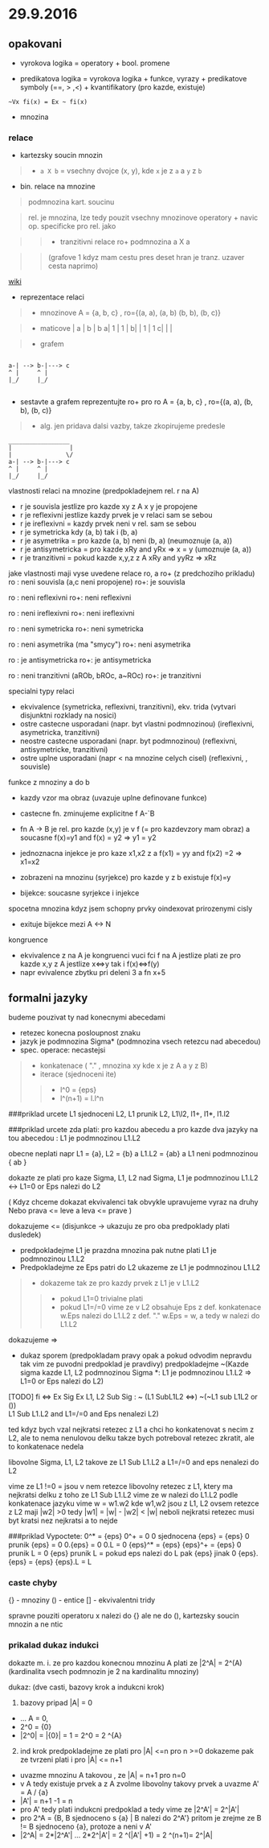 
# 29.9.2016

## opakovani

* vyrokova logika = operatory + bool. promene

* predikatova logika = vyrokova logika + funkce, vyrazy + predikatove symboly (==, > ,<) + kvantifikatory (pro kazde, existuje)

`~Vx fi(x) = Ex ~ fi(x)`

* mnozina

### relace
* kartezsky soucin mnozin
> * `a X b` = vsechny dvojce (x, y), kde `x` je z `a` a `y` z `b`

* bin. relace na mnozine

> podmnozina kart. soucinu

> rel. je mnozina, lze tedy pouzit vsechny mnozinove operatory + navic op. specificke pro rel. jako

> > * tranzitivni relace  ro+ podmnozina a X a  

> > (grafove 1 kdyz mam cestu pres deset hran je tranz. uzaver cesta naprimo)

[wiki]( https://cs.wikipedia.org/wiki/Tranzitivn%C3%AD_uz%C3%A1v%C4%9Br )

* reprezentace relaci

> * mnozinove A = {a, b, c} , ro={(a, a), (a, b) (b, b), (b, c)}

> * maticove 
 | a | b | b
a| 1 | 1 |
b|   | 1 | 1
c|   |   | 

> * grafem 
```

a-| --> b-|---> c
^ |     ^ |
|_/     |_/


```

* sestavte a grafem reprezentujte ro+ pro ro  A = {a, b, c} , ro={(a, a), (b, b), (b, c)}
> * alg. jen pridava dalsi vazby, takze zkopirujeme predesle

```
_________________
|                |
|               \/
a-| --> b-|---> c
^ |     ^ |
|_/     |_/

```


vlastnosti relaci na mnozine (predpokladejnem rel. r na A)
* r je souvisla jestlize  pro kazde xy z A x y je propojene 
* r je reflexivni jestlize kazdy prvek je v relaci sam se sebou
* r je ireflexivni = kazdy prvek neni v rel. sam se sebou
* r je symetricka kdy (a, b) tak i (b, a)
* r je asymetrika = pro kazde (a, b) neni (b, a)       (neumoznuje (a, a))
* r je antisymetricka = pro kazde xRy and yRx => x = y (umoznuje   (a, a))
* r je tranzitivni = pokud kazde x,y,z z A  xRy and yyRz => xRz     

jake vlastnosti maji vyse uvedene relace ro, a ro+ (z predchoziho prikladu)
ro : neni souvisla (a,c neni propojene)
ro+: je souvisla

ro : neni reflexivni
ro+: neni reflexivni

ro : neni ireflexivni
ro+: neni ireflexivni

ro : neni symetricka
ro+: neni symetricka

ro : neni asymetrika  (ma "smycy")
ro+: neni asymetrika

ro : je antisymetricka
ro+: je antisymetricka


ro : neni tranzitivni (aROb, bROc, a~ROc)
ro+: je tranzitivni


specialni typy relaci
* ekvivalence (symetricka, reflexivni, tranzitivni), ekv. trida (vytvari disjunktni rozklady na nosici)
* ostre castecne usporadani (napr. byt vlastni podmnozinou) (ireflexivni, asymetricka, tranzitivni)
* neostre castecne usporadani (napr. byt podmnozinou) (reflexivni, antisymetricke, tranzitivni)
* ostre uplne usporadani (napr < na mnozine celych cisel) (reflexivni, , souvisle)


funkce z mnoziny a do b
* kazdy vzor ma obraz (uvazuje uplne definovane funkce)

* castecne fn. zminujeme explicitne f A-`B
* fn A -> B je rel. pro kazde (x,y) je v f (= pro kazdevzory mam obraz)
  a soucasne  f(x)=y1 and f(x) = y2 => y1 = y2    

* jednoznacna injekce  je pro kaze x1,x2
 z a  f(x1) = yy and f(x2) =2 => x1=x2
 
* zobrazeni na mnozinu (syrjekce) pro kazde y z b existuje f(x)=y
* bijekce: soucasne syrjekce i injekce


spocetna mnozina kdyz jsem schopny prvky oindexovat prirozenymi cisly
* exituje bijekce mezi A <-> N
 
 
kongruence
* ekvivalence z na A je kongruenci vuci fci f na A jestlize plati ze pro kazde x,y z A jestlize x<=>y tak i f(x)<=>f(y)
* napr evivalence zbytku pri deleni 3 a fn x+5


## formalni jazyky
budeme pouzivat ty nad konecnymi abecedami
* retezec konecna posloupnost znaku
* jazyk je podmnozina Sigma* (podmnozina vsech retezcu nad abecedou)
* spec. operace: necastejsi 
> * konkatenace ( "."  , mnozina xy kde x je z A a y z  B)  
> * iterace (sjednoceni ite)
> > * l^0 = {eps}
> > * l^(n+1) = l.l^n

###priklad
urcete L1 sjednoceni L2, L1 prunik L2, L1\l2, l1+, l1*, l1.l2

###priklad
urcete zda plati: pro kazdou abecedu a pro kazde dva jazyky na tou abecedou : L1 je podmnozinou L1.L2

obecne neplati napr L1 = {a}, L2 = {b}  a L1.L2 = {ab}  a L1 neni podmnozinou { ab } 

dokazte ze plati pro kaze Sigma, L1, L2 nad Sigma, L1 je podmnozinou L1.L2 <-> L1=0 or Eps nalezi do L2

(
Kdyz chceme dokazat ekvivalenci tak obvykle upravujeme vyraz na druhy
Nebo prava <= leve a leva <= prave
)

dokazujeme <=
(disjunkce -> ukazuju ze pro oba predpoklady plati dusledek)
* predpokladejme L1 je prazdna mnozina
pak nutne plati L1 je podmnozinou L1.L2
* Predpokladejme ze Eps patri do L2 ukazeme ze L1 je podmnozinou L1.L2
> * dokazeme tak ze pro kazdy prvek z L1 je v L1.L2
> > * pokud L1=0 trivialne plati
> > * pokud L1=/=0 vime ze v L2 obsahuje Eps z def. konkatenace w.Eps nalezi do L1.L2
      z def. "." w.Eps = w, a tedy w nalezi do L1.L2

dokazujeme =>
* dukaz sporem
(predpokladam pravy opak a pokud odvodim nepravdu tak vim ze puvodni predpoklad je pravdivy)
predpokladejme ~(Kazde sigma kazde L1, L2 podmnozinou Sigma *: L1 je podmnozinou L1.L2 => L1=0 or Eps nalezi do L2)

[TODO]
fi <=> Ex Sig Ex L1, L2 Sub Sig : ~ (L1 SubL1L2 <=>)
                                    ~(~L1 sub L1L2 or ())  
                                    L1 Sub L1.L2 and L1=/=0 and Eps nenalezi L2)
                                    
ted kdyz bych vzal nejkratsi retezec z L1 a chci ho konkatenovat s necim z L2, ale to nema nenulovou delku
takze bych potreboval retezec zkratit, ale to konkatenace nedela

libovolne Sigma, L1, L2 takove ze L1 Sub L1.L2 a L1=/=0 and eps nenalezi do L2

vime ze L1 !=0 = jsou v nem retezce
libovolny retezec z L1, ktery ma nejkratsi delku
z toho ze L1 Sub L1.L2 vime ze w nalezi do L1.L2
podle konkatenace jazyku vime w = w1.w2 kde w1,w2 jsou z L1, L2
ovsem retezce z L2 maji |w2| >0
tedy |w1| = |w| - |w2| < |w|
neboli nejkratsi retezec musi byt kratsi nez nejkratsi a to nejde


###priklad
Vypoctete:
0^* = {eps}
0^+ = 0
0 sjednocena {eps} = {eps}
0 prunik {eps} = 0
0.{eps}      = 0
0.L          = 0
{eps}^*      = {eps}
{eps}^+      = {eps}
0 prunik L   = 0
{eps} prunik L = pokud eps nalezi do L pak {eps} jinak 0 
{eps}.{eps}  = {eps}
{eps}.L      = L


### caste chyby
{} - mnoziny
() - entice
[] - ekvivalentni tridy

spravne pouziti operatoru x nalezi do {} ale ne do (), kartezsky soucin mnozin a ne ntic 
 
 
### prikalad dukaz indukci
dokazte m. i. ze pro kazdou konecnou mnozinu A plati ze |2^A| = 2^(A)   (kardinalita vsech podmnozin je 2 na kardinalitu mnoziny)

dukaz:
(dve casti, bazovy krok a indukcni krok)

1) bazovy pripad |A| = 0 
* ... A = 0, 
* 2^0 = {0}
* |2^0| = |{0}| = 1 = 2^0 = 2 ^{A} 

2) ind krok
predpokladejme ze plati pro |A| <=n pro n >=0
dokazeme pak ze tvrzeni plati i pro |A| <= n+1

* uvazme mnozinu A takovou , ze |A| = n+1 pro n=0
* v A tedy existuje prvek a z A zvolme libovolny takovy prvek a uvazme A' = A / {a}
* |A'| = n+1 -1 = n
* pro A' tedy plati indukcni predpoklad a tedy vime ze |2^A'| = 2^|A'|
* pro 2^A = {B, B sjednoceno s {a} | B nalezi do 2^A'}
pritom je zrejme ze B != B sjednoceno {a}, protoze a neni v A'
* |2^A| = 2*|2^A'|  ...  2*2^|A'| = 2 ^(|A'| +1) = 2 ^(n+1)= 2^|A|






                                    